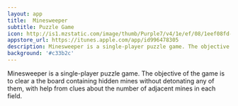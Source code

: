 ```yaml
---
layout: app
title:  Minesweeper
subtitle: Puzzle Game
icon: http://is1.mzstatic.com/image/thumb/Purple7/v4/1e/ef/08/1eef08fd-446c-70dc-551f-eb1365fee55e/source/175x175bb.jpg
appstore_url: https://itunes.apple.com/app/id996478305
description: Minesweeper is a single-player puzzle game. The objective of the game is to clear a the board containing hidden mines without detonating any ...
background: '#c33b2c'
---
```

Minesweeper is a single-player puzzle game. The objective of the game is to clear a the board containing hidden mines without detonating any of them, with help from clues about the number of adjacent mines in each field.
